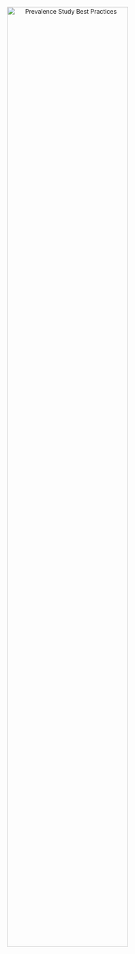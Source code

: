 <p align="center">
  <img src="./assets/cover-image.jpg" alt="Prevalence Study Best Practices" width="75%">
</p>
